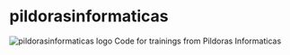 # pildorasinformaticas
![pildorasinformaticas logo](https://yt3.ggpht.com/a/AGF-l79s_4LIKHkT2xKMkXnCVrPgEaD_3LGNk3Diwg=s288-c-k-c0xffffffff-no-rj-mo)
Code for trainings from Pildoras Informaticas
